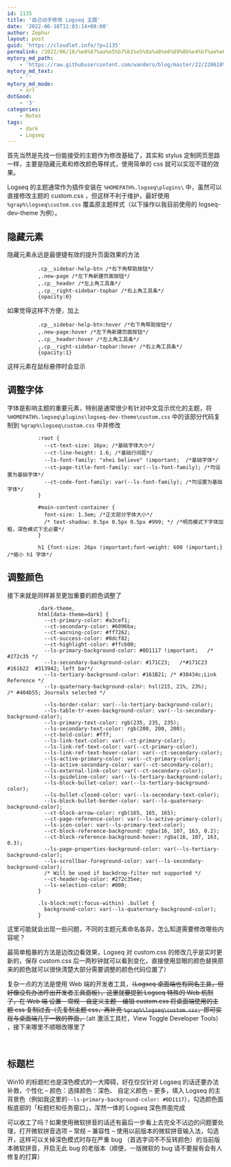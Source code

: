 ```yaml
---
id: 1135
title: '自己动手修改 Logseq 主题'
date: '2022-06-18T11:03:14+08:00'
author: Zephur
layout: post
guid: 'https://cloudlet.info/?p=1135'
permalink: /2022/06/18/%e8%87%aa%e5%b7%b1%e5%8a%a8%e6%89%8b%e4%bf%ae%e6%94%b9-logseq-%e4%b8%bb%e9%a2%98/
mytory_md_path:
    - 'https://raw.githubusercontent.com/wandero/blog/master/22/220618%20%E8%87%AA%E5%B7%B1%E5%8A%A8%E6%89%8B%E4%BF%AE%E6%94%B9%20Logseq%20%E4%B8%BB%E9%A2%98.md'
mytory_md_text:
    - ''
mytory_md_mode:
    - url
dotGood:
    - '3'
categories:
    - Notes
tags:
    - dark
    - Logseq
---
```


首先当然是先找一份能接受的主题作为修改基础了，其实和 stylus 定制网页思路一样，主要是隐藏元素和修改颜色等样式，使用简单的 css 就可以实现不错的效果。

Logseq 的主题通常作为插件安装在 `%HOMEPATH%.logseq\plugins\` 中，虽然可以直接修改主题的 custom.css ，但这样不利于维护，最好使用 `%grap%\logseq\custom.css` 覆盖原主题样式（以下操作以我目前使用的 logseq-dev-theme 为例）。

## 隐藏元素

隐藏元素永远是最便捷有效的提升页面效果的方法

```
          .cp__sidebar-help-btn /*右下角帮助按钮*/
          ,.new-page /*左下角新建页面按钮*/
          ,.cp__header /*左上角工具条*/
          ,.cp__right-sidebar-topbar /*右上角工具条*/
          {opacity:0}
```

如果觉得这样不方便，加上

```
          .cp__sidebar-help-btn:hover /*右下角帮助按钮*/
          ,.new-page:hover /*左下角新建页面按钮*/
          ,.cp__header:hover /*左上角工具条*/
          ,.cp__right-sidebar-topbar:hover /*右上角工具条*/
          {opacity:1}
```

这样元素在鼠标悬停时会显示

## 调整字体

字体是影响主题的重要元素，特别是通常很少有针对中文显示优化的主题，将 `%HOMEPATH%.logseq\plugins\logseq-dev-theme\custom.css` 中的该部分代码复制到 `%grap%\logseq\custom.css` 中并修改

```
          :root {
            --ct-text-size: 16px; /*基础字体大小*/
            --ct-line-height: 1.6; /*基础行间距*/
            --ls-font-family: "xhei believe" !important;  /*基础字体*/
            --ct-page-title-font-family: var(--ls-font-family); /*均设置为基础字体*/
            --ct-code-font-family: var(--ls-font-family); /*均设置为基础字体*/
          }

          #main-content-container {
            font-size: 1.3em; /*正文部分字体大小*/
            /* text-shadow: 0.5px 0.5px 0.5px #999; */ /*明亮模式下字体加粗，深色模式下无必要*/
          }

          h1 {font-size: 26px !important;font-weight: 600 !important;}  /*缩小 h1 字体*/
```

## 调整颜色

接下来就是同样甚至更加重要的颜色调整了

```
          .dark-theme,
          html[data-theme=dark] {
            --ct-primary-color: #a3cef1;
            --ct-secondary-color: #6096ba;
            --ct-warning-color: #ff7262;
            --ct-success-color: #0dcf82;
            --ct-highlight-color: #ffc600;
            --ls-primary-background-color: #0D1117 !important;   /* #272c35 */
            --ls-secondary-background-color: #171C23;   /*#171C23 #161b22  #313942; left bar*/
            --ls-tertiary-background-color: #161B21; /* #38434c;Link Reference */
            --ls-quaternary-background-color: hsl(215, 21%, 23%);     /* #404b55; Journals selected */

            --ls-border-color: var(--ls-tertiary-background-color);
            --ls-table-tr-even-background-color: var(--ls-secondary-background-color);
            --ls-primary-text-color: rgb(235, 235, 235);
            --ls-secondary-text-color: rgb(200, 200, 200);
            --ct-bold-color: #fff;
            --ls-link-text-color: var(--ct-primary-color);
            --ls-link-ref-text-color: var(--ct-primary-color);
            --ls-link-ref-text-hover-color: var(--ct-secondary-color);
            --ls-active-primary-color: var(--ct-primary-color);
            --ls-active-secondary-color: var(--ct-secondary-color);
            --ls-external-link-color: var(--ct-secondary-color);
            --ls-guideline-color: var(--ls-tertiary-background-color);
            --ls-block-bullet-color: var(--ls-tertiary-background-color);
            --ls-bullet-closed-color: var(--ls-secondary-text-color);
            --ls-block-bullet-border-color: var(--ls-quaternary-background-color);
            --ct-block-arrow-color: rgb(165, 165, 165);
            --ct-page-reference-color: var(--ls-active-primary-color);
            --ls-icon-color: var(--ls-primary-text-color);
            --ct-block-reference-background: rgba(16, 107, 163, 0.2);
            --ct-block-reference-background-hover: rgba(16, 107, 163, 0.3);
            --ls-page-properties-background-color: var(--ls-tertiary-background-color);
            --ls-scrollbar-foreground-color: var(--ls-secondary-background-color);
            /* Will be used if backdrop-filter not supported */
            --ct-header-bg-color: #272c35ee;
            --ls-selection-color: #000;
          }

          .ls-block:not(:focus-within) .bullet {
            background-color: var(--ls-quaternary-background-color);
          }
```

这里可能就会出现一些问题，不同的主题元素命名各异，怎么知道需要修改哪些内容呢？

最简单粗暴的方法是边改边看效果，Logseq 对 custom.css 的修改几乎是实时更新的，保存 custom.css 后一两秒钟就可以看到变化，直接使用显眼的颜色替换原来的颜色就可以很快清楚大部分需要调整的颜色代码位置了）

复杂一点的方法是使用 Web 端的开发者工具，<del>（Logseq 桌面端也有同名工具，但好像没有办法呼出开发者工具面板），这里就要提到 Logseq 特殊的 Web 机制了，在 Web 端 设置 – 常规 – 自定义主题 – 编辑 custom.css 将桌面端使用的主题 css 复制过去（先复制主题 css，再补充 `%grap%\logseq\custom.css`，即可实现与桌面端几乎一致的界面，</del>（alt 激活工具栏，View Toggle Developer Tools） ，接下来哪里不顺眼改哪里了

​

## 标题栏

Win10 的标题栏也是深色模式的一大障碍，好在仅仅针对 Logseq 的话还要办法补救，个性化 – 颜色：选择颜色：深色、 自定义颜色 – 更多，填入 Logseq 的主背景色（例如我这里的`--ls-primary-background-color: #0D1117`），勾选颜色面板底部的「标题栏和任务窗口」，浑然一体的 Logseq 深色界面完成

可以收工了吗？如果使用微软拼音的话还有最后一步看上去完全不沾边的问题要处理，打开微软拼音选项 – 常规 – 兼容性 – 使用以前版本的微软拼音输入法，勾选开，这样可以关掉深色模式时存在严重 bug （首选字词不不反转颜色）的当前版本微软拼音，开启无此 bug 的老版本（顺便，一版微软的 bug 请不要报有会有人修复的打算）